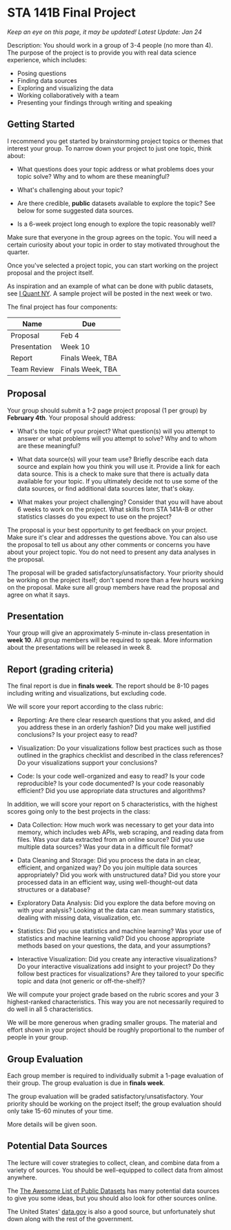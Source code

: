 # STA 141B Final Project

_Keep an eye on this page, it may be updated! Latest Update: Jan 24_

Description: You should work in a group of 3-4 people (no more than 4). The
purpose of the project is to provide you with real data science experience,
which includes:

* Posing questions
* Finding data sources
* Exploring and visualizing the data
* Working collaboratively with a team
* Presenting your findings through writing and speaking

## Getting Started

I recommend you get started by brainstorming project topics or themes that
interest your group. To narrow down your project to just one topic, think
about:

*   What questions does your topic address or what problems does your topic
    solve? Why and to whom are these meaningful?

*   What's challenging about your topic?

*   Are there credible, **public** datasets available to explore the topic?
    See below for some suggested data sources.

*   Is a 6-week project long enough to explore the topic reasonably well?

Make sure that everyone in the group agrees on the topic. You will need a
certain curiosity about your topic in order to stay motivated throughout the
quarter.

Once you've selected a project topic, you can start working on the project
proposal and the project itself.

As inspiration and an example of what can be done with public datasets, see [I
Quant NY][NY]. A sample project will be posted in the next week or two.

[NY]: http://iquantny.tumblr.com/post/144197004989/the-nypd-was-systematically-ticketing-legally

The final project has four components:

Name         | Due
------------ | ---
Proposal     | Feb 4
Presentation | Week 10
Report       | Finals Week, TBA
Team Review  | Finals Week, TBA

## Proposal

Your group should submit a 1-2 page project proposal (1 per group) by
__February 4th__. Your proposal should address:

*   What's the topic of your project? What question(s) will you attempt to
    answer or what problems will you attempt to solve? Why and to whom are
    these meaningful?

*   What data source(s) will your team use? Briefly describe each data source
    and explain how you think you will use it. Provide a link for each data
    source. This is a check to make sure that there is actually data available
    for your topic. If you ultimately decide not to use some of the data
    sources, or find additional data sources later, that's okay.

*   What makes your project challenging? Consider that you will have about 6
    weeks to work on the project. What skills from STA 141A-B or other
    statistics classes do you expect to use on the project?

The proposal is your best opportunity to get feedback on your project. Make
sure it's clear and addresses the questions above. You can also use the
proposal to tell us about any other comments or concerns you have about your
project topic. You do not need to present any data analyses in the proposal.

The proposal will be graded satisfactory/unsatisfactory. Your priority should
be working on the project itself; don't spend more than a few hours working on
the proposal. Make sure all group members have read the proposal and agree on
what it says.

## Presentation

Your group will give an approximately 5-minute in-class presentation in __week
10__. All group members will be required to speak. More information about the
presentations will be released in week 8.

## Report (grading criteria)

The final report is due in __finals week__. The report should be 8-10 pages
including writing and visualizations, but excluding code. 

We will score your report according to the class rubric:

*   Reporting: Are there clear research questions that you asked, and did you
    address these in an orderly fashion? Did you make well justified
    conclusions? Is your project easy to read?

*   Visualization: Do your visualizations follow best practices such as those
    outlined in the graphics checklist and described in the class references?
    Do your visualizations support your conclusions? 

*   Code: Is your code well-organized and easy to read? Is your code
    reproducible? Is your code documented? Is your code reasonably efficient?
    Did you use appropriate data structures and algorithms?

In addition, we will score your report on 5 characteristics, with the highest
scores going only to the best projects in the class:

*   Data Collection: How much work was necessary to get your data into memory,
    which includes web APIs, web scraping, and reading data from files. Was
    your data extracted from an online source? Did you use multiple data
    sources? Was your data in a difficult file format?

*   Data Cleaning and Storage: Did you process the data in an clear, efficient,
    and organized way? Do you join multiple data sources appropriately? Did you
    work with unstructured data? Did you store your processed data in an
    efficient way, using well-thought-out data structures or a database?

*   Exploratory Data Analysis: Did you explore the data before moving on with
    your analysis? Looking at the data can mean summary statistics, dealing
    with missing data, visualization, etc.

*   Statistics: Did you use statistics and machine learning? Was your use of
    statistics and machine learning valid? Did you choose appropriate methods
    based on your questions, the data, and your assumptions?

*   Interactive Visualization: Did you create any interactive visualizations?
    Do your interactive visualizations add insight to your project? Do they
    follow best practices for visualizations? Are they tailored to your
    specific topic and data (not generic or off-the-shelf)?

We will compute your project grade based on the rubric scores and your 3
highest-ranked characteristics. This way you are not necessarily required to do
well in all 5 characteristics.

We will be more generous when grading smaller groups. The material and effort
shown in your project should be roughly proportional to the number of people
in your group.


## Group Evaluation

Each group member is required to individually submit a 1-page evaluation of
their group. The group evaluation is due in __finals week__.

The group evaluation will be graded satisfactory/unsatisfactory. Your priority
should be working on the project itself; the group evaluation should only take
15-60 minutes of your time.

More details will be given soon.


## Potential Data Sources

The lecture will cover strategies to collect, clean, and combine data from a
variety of sources. You should be well-equipped to collect data from almost
anywhere.

The [The Awesome List of Public Datasets][awesome] has many potential data
sources to give you some ideas, but you should also look for other sources
online.

The United States' [data.gov][] is also a good source, but unfortunately shut
down along with the rest of the government.

[data.gov]: http://data.gov
[awesome]: https://github.com/awesomedata/awesome-public-datasets
